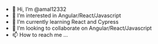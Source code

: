 - 👋 Hi, I’m @amal12332
- 👀 I’m interested in Angular/React/Javascript
- 🌱 I’m currently learning React and Cypress
- 💞️ I’m looking to collaborate on Angular/React/Javascript
- 📫 How to reach me ...

<!---
amal/amal12332 is a ✨ special ✨ repository because its `README.md` (this file) appears on your GitHub profile.
You can click the Preview link to take a look at your changes.
--->
